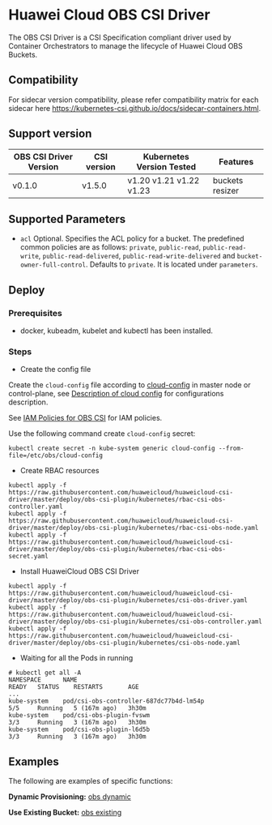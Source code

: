 # Huawei Cloud OBS CSI Driver

The OBS CSI Driver is a CSI Specification compliant driver used by Container Orchestrators to manage
the lifecycle of Huawei Cloud OBS Buckets.

## Compatibility

For sidecar version compatibility, please refer compatibility matrix for each sidecar here
https://kubernetes-csi.github.io/docs/sidecar-containers.html.

## Support version

| OBS CSI Driver Version | CSI version | Kubernetes Version Tested | Features        |
|------------------------|-------------|---------------------------|-----------------|
| v0.1.0                 | v1.5.0      | v1.20 v1.21 v1.22 v1.23   | buckets resizer |

## Supported Parameters

* `acl` Optional. Specifies the ACL policy for a bucket. The predefined common policies are as follows:
`private`, `public-read`, `public-read-write`, `public-read-delivered`, `public-read-write-delivered` and
`bucket-owner-full-control`. Defaults to `private`. It is located under `parameters`.

## Deploy

### Prerequisites

- docker, kubeadm, kubelet and kubectl has been installed.

### Steps

- Create the config file

Create the `cloud-config` file according to [cloud-config](../../deploy/obs-csi-plugin/cloud-config) in master node or control-plane,
see [Description of cloud config](../cloud-config.md) for configurations description.

See [IAM Policies for OBS CSI](../iam-policies.md#iam-policies-for-obs-csi) for IAM policies.

Use the following command create `cloud-config` secret:

```shell
kubectl create secret -n kube-system generic cloud-config --from-file=/etc/obs/cloud-config
```

- Create RBAC resources

```
kubectl apply -f https://raw.githubusercontent.com/huaweicloud/huaweicloud-csi-driver/master/deploy/obs-csi-plugin/kubernetes/rbac-csi-obs-controller.yaml
kubectl apply -f https://raw.githubusercontent.com/huaweicloud/huaweicloud-csi-driver/master/deploy/obs-csi-plugin/kubernetes/rbac-csi-obs-node.yaml
kubectl apply -f https://raw.githubusercontent.com/huaweicloud/huaweicloud-csi-driver/master/deploy/obs-csi-plugin/kubernetes/rbac-csi-obs-secret.yaml
```

- Install HuaweiCloud OBS CSI Driver

```
kubectl apply -f https://raw.githubusercontent.com/huaweicloud/huaweicloud-csi-driver/master/deploy/obs-csi-plugin/kubernetes/csi-obs-driver.yaml
kubectl apply -f https://raw.githubusercontent.com/huaweicloud/huaweicloud-csi-driver/master/deploy/obs-csi-plugin/kubernetes/csi-obs-controller.yaml
kubectl apply -f https://raw.githubusercontent.com/huaweicloud/huaweicloud-csi-driver/master/deploy/obs-csi-plugin/kubernetes/csi-obs-node.yaml
```

- Waiting for all the Pods in running

```
# kubectl get all -A
NAMESPACE      NAME                                                 READY   STATUS    RESTARTS       AGE
...
kube-system    pod/csi-obs-controller-687dc77b4d-lm54p              5/5     Running   5 (167m ago)   3h30m
kube-system    pod/csi-obs-plugin-fvswm                             3/3     Running   3 (167m ago)   3h30m
kube-system    pod/csi-obs-plugin-l6d5b                             3/3     Running   3 (167m ago)   3h30m
```

## Examples

The following are examples of specific functions:

**Dynamic Provisioning:** [obs dynamic](obs-dynamic.md)

**Use Existing Bucket:** [obs existing](obs-existing.md)
